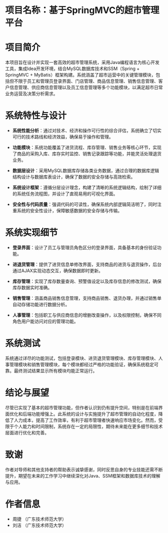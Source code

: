 # 项目名称：基于SpringMVC的超市管理平台

# 项目简介

本项目旨在设计并实现一套高效的超市管理系统，采用Java编程语言为核心开发工具，集成Idea开发环境，结合MySQL数据库技术和SSM（Spring + SpringMVC + MyBatis）框架构建。系统涵盖了超市运营中的关键管理模块，包括但不限于员工和管理员登录界面、门店管理、商品信息管理、销售信息管理、客户信息管理、供应商信息管理以及员工信息管理等多个功能模块，以满足超市日常业务运营及决策分析需求。

# 系统特性与设计

- **系统性能分析**：通过对技术、经济和操作可行性的综合评估，系统确立了切实可行的技术路线和经济效益，确保易于操作和管理。

- **功能模块**：系统功能覆盖了进货流程、库存管理、销售业务等核心环节，实现了商品的采购入库、库存实时监控、销售记录跟踪等功能，并能灵活处理退货业务。

- **数据层设计**：采用MySQL数据库存储各类业务数据，通过合理的数据库逻辑结构设计与数据库表设计，确保了数据的安全存储与高效检索。

- **系统设计框架**：遵循分层设计理念，构建了清晰的系统逻辑结构，绘制了详细的系统任务流程图，并设计了直观易用的可视化界面。

- **安全性与代码质量**：强调代码的可读性，确保系统内部逻辑简洁明了，同时注重系统的安全性设计，保障敏感数据的安全存储与传输。

# 系统实现细节

- **登录界面**：设计了员工与管理员角色区分的登录界面，具备基本的身份验证功能。

- **进退货管理**：提供了进货信息单修改界面，支持商品的进货与退货操作，后台通过AJAX实现动态交互，确保数据即时更新。

- **库存管理**：实现了库存数量查询、预警值设定以及库存信息的修改测试，确保库存数据实时准确。

- **销售管理**：涵盖商品销售信息管理，支持商品销售、退货办理，并通过销售单自动存储功能进行数据分析。

- **人事管理**：包括职工与供应商信息的增删改查操作，以及权限控制，确保不同角色用户能访问对应的管理功能。

# 系统测试

系统通过详尽的功能测试，包括登录模块、进货退货管理模块、库存管理模块、人事管理模块和销售管理模块，每个模块都经过严格的功能验证，确保系统稳定可靠。最终测试结果显示所有模块均能正常运行。

# 结论与展望

尽管已实现了基本的超市管理功能，但作者认识到仍有提升空间，特别是在前端界面优化和后端功能增强上。此系统的设计与实施提升了超市管理的自动化程度，降低了人力成本，提高了工作效率，有利于超市管理者快速响应市场变化。然而，受限于个人能力和时间限制，系统存在一定的局限性，期待未来能在更多细节和技术层面进行优化和完善。

# 致谢

作者对导师和其他支持者的帮助表示诚挚感谢，同时反思自身的专业技能还需不断提升，期望在未来的工作学习中继续深化对Java、SSM框架和数据库技术的理解与应用。

# 作者信息

- 周捷 （广东技术师范大学）
- 刘洁 （广东技术师范大学）